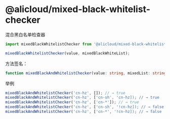 # @alicloud/mixed-black-whitelist-checker

混合黑白名单检查器

```typescript
import mixedBlackWhitelistChecker from '@alicloud/mixed-black-whitelist-checker';

mixedBlackWhitelistChecker(value, mixedBlackWhiteList);
```

方法签名：

```typescript
function mixedBlackAndWhitelistChecker(value: string, mixedList: string[]): boolean;
```

举例

```typescript
mixedBlackAndWhitelistChecker('cn-hz', []); // → true
mixedBlackAndWhitelistChecker('cn-hz', ['cn-sh', 'cn-hz]); // → true
mixedBlackAndWhitelistChecker('cn-hz', ['cn-*']); // → true
mixedBlackAndWhitelistChecker('cn-hz', ['cn-sh', '!cn-hz]); // → false
mixedBlackAndWhitelistChecker('cn-hz', ['cn-*', '!cn-hz]); // → false
```
